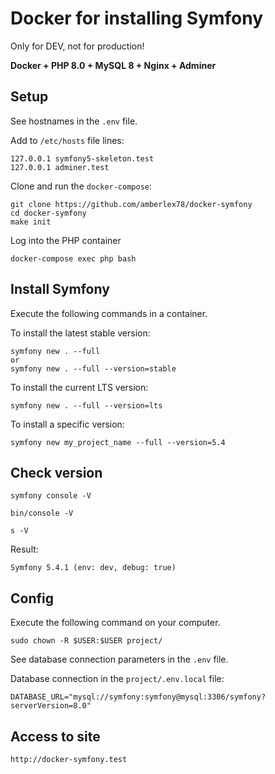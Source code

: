 # Docker for installing Symfony 

Only for DEV, not for production!

**Docker + PHP 8.0 + MySQL 8 + Nginx + Adminer**

## Setup

See hostnames in the `.env` file.

Add to `/etc/hosts` file lines:
```
127.0.0.1 symfony5-skeleton.test
127.0.0.1 adminer.test
```
Clone and run the `docker-compose`:
```
git clone https://github.com/amberlex78/docker-symfony
cd docker-symfony
make init
```

Log into the PHP container
```
docker-compose exec php bash
```

## Install Symfony

Execute the following commands in a container.

To install the latest stable version:

```
symfony new . --full
or
symfony new . --full --version=stable
```

To install the current LTS version:
```
symfony new . --full --version=lts
```

To install a specific version:
```
symfony new my_project_name --full --version=5.4
```

## Check version
```
symfony console -V
```
```
bin/console -V
```
```
s -V
```
Result:
```
Symfony 5.4.1 (env: dev, debug: true)
```

## Config

Execute the following command on your computer.

```
sudo chown -R $USER:$USER project/
```

See database connection parameters in the `.env` file.

Database connection in the `project/.env.local` file:
```
DATABASE_URL="mysql://symfony:symfony@mysql:3306/symfony?serverVersion=8.0"
```

## Access to site
```
http://docker-symfony.test
```
